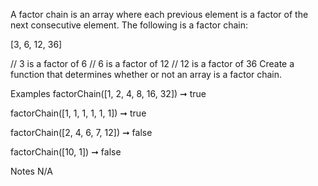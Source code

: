 A factor chain is an array where each previous element is a factor of the next consecutive element. The following is a factor chain:

[3, 6, 12, 36]

// 3 is a factor of 6
// 6 is a factor of 12
// 12 is a factor of 36
Create a function that determines whether or not an array is a factor chain.

Examples
factorChain([1, 2, 4, 8, 16, 32]) ➞ true

factorChain([1, 1, 1, 1, 1, 1]) ➞ true

factorChain([2, 4, 6, 7, 12]) ➞ false

factorChain([10, 1]) ➞ false

Notes
N/A